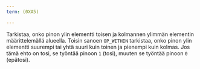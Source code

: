 ```yaml
---
term: (0XA5)

---
```

Tarkistaa, onko pinon ylin elementti toisen ja kolmannen ylimmän elementin määrittelemällä alueella. Toisin sanoen `OP_WITHIN` tarkistaa, onko pinon ylin elementti suurempi tai yhtä suuri kuin toinen ja pienempi kuin kolmas. Jos tämä ehto on tosi, se työntää pinoon `1` (tosi), muuten se työntää pinoon `0` (epätosi).